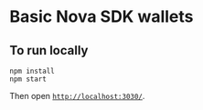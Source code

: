 # Basic Nova SDK wallets

## To run locally

```
npm install
npm start
```

Then open [`http://localhost:3030/`](http://localhost:3030/).
